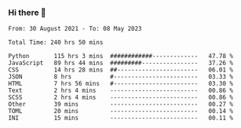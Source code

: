 ### Hi there 👋

<!--
**dominoto/dominoto** is a ✨ _special_ ✨ repository because its `README.md` (this file) appears on your GitHub profile.

Here are some ideas to get you started:

- 🔭 I’m currently working on ...
- 🌱 I’m currently learning ...
- 👯 I’m looking to collaborate on ...
- 🤔 I’m looking for help with ...
- 💬 Ask me about ...
- 📫 How to reach me: ...
- 😄 Pronouns: ...
- ⚡ Fun fact: ...
-->
<!--START_SECTION:waka-->

```text
From: 30 August 2021 - To: 08 May 2023

Total Time: 240 hrs 50 mins

Python       115 hrs 3 mins  ############-------------   47.78 %
JavaScript   89 hrs 44 mins  #########----------------   37.26 %
CSS          14 hrs 28 mins  ##-----------------------   06.01 %
JSON         8 hrs           #------------------------   03.33 %
HTML         7 hrs 56 mins   #------------------------   03.30 %
Text         2 hrs 4 mins    -------------------------   00.86 %
SCSS         2 hrs 4 mins    -------------------------   00.86 %
Other        39 mins         -------------------------   00.27 %
TOML         20 mins         -------------------------   00.14 %
INI          15 mins         -------------------------   00.11 %
```

<!--END_SECTION:waka-->
